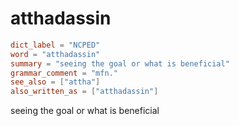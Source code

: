 # atthadassin

``` toml
dict_label = "NCPED"
word = "atthadassin"
summary = "seeing the goal or what is beneficial"
grammar_comment = "mfn."
see_also = ["attha"]
also_written_as = ["atthadassin"]
```

seeing the goal or what is beneficial

